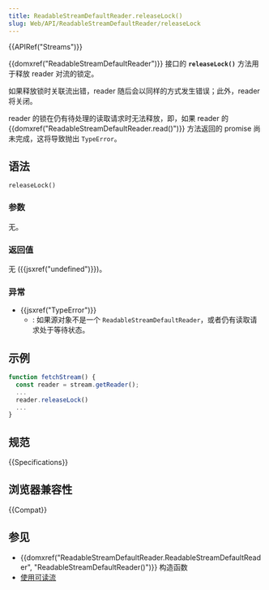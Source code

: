 ```yaml
---
title: ReadableStreamDefaultReader.releaseLock()
slug: Web/API/ReadableStreamDefaultReader/releaseLock
---
```


{{APIRef("Streams")}}

{{domxref("ReadableStreamDefaultReader")}} 接口的 **`releaseLock()`** 方法用于释放 reader 对流的锁定。

如果释放锁时关联流出错，reader 随后会以同样的方式发生错误；此外，reader 将关闭。

reader 的锁在仍有待处理的读取请求时无法释放，即，如果 reader 的 {{domxref("ReadableStreamDefaultReader.read()")}} 方法返回的 promise 尚未完成，这将导致抛出 `TypeError`。

## 语法

```js-nolint
releaseLock()
```

### 参数

无。

### 返回值

无 ({{jsxref("undefined")}})。

### 异常

- {{jsxref("TypeError")}}
  - : 如果源对象不是一个 `ReadableStreamDefaultReader`，或者仍有读取请求处于等待状态。

## 示例

```js
function fetchStream() {
  const reader = stream.getReader();
  ...
  reader.releaseLock()
  ...
}
```

## 规范

{{Specifications}}

## 浏览器兼容性

{{Compat}}

## 参见

- {{domxref("ReadableStreamDefaultReader.ReadableStreamDefaultReader", "ReadableStreamDefaultReader()")}} 构造函数
- [使用可读流](/zh-CN/docs/Web/API/Streams_API/Using_readable_streams)
